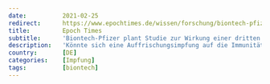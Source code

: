 ```yaml
---
date:          2021-02-25
redirect:      https://www.epochtimes.de/wissen/forschung/biontech-pfizer-studie-zur-wirkung-einer-dritten-dosis-a3457069.html
title:         Epoch Times
subtitle:      'Biontech-Pfizer plant Studie zur Wirkung einer dritten Corona-Impfdosis'
description:   'Könnte sich eine Auffrischungsimpfung auf die Immunität von Corona-Mutanten auswirken? Biontech und Pfizer planen eine neue Studie zur einer möglichen dritten Impfdosis.'
country:       [DE]
categories:    [Impfung]
tags:          [biontech]
---
```

